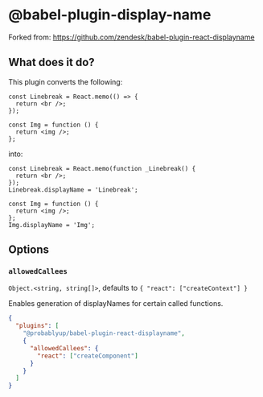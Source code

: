 # @babel-plugin-display-name

Forked from: https://github.com/zendesk/babel-plugin-react-displayname

## What does it do?

This plugin converts the following:

```tsx
const Linebreak = React.memo(() => {
  return <br />;
});

const Img = function () {
  return <img />;
};
```

into:

```tsx
const Linebreak = React.memo(function _Linebreak() {
  return <br />;
});
Linebreak.displayName = 'Linebreak';

const Img = function () {
  return <img />;
};
Img.displayName = 'Img';
```

## Options

### `allowedCallees`

`Object.<string, string[]>`, defaults to `{ "react": ["createContext"] }`

Enables generation of displayNames for certain called functions.

```json
{
  "plugins": [
    "@probablyup/babel-plugin-react-displayname",
    {
      "allowedCallees": {
        "react": ["createComponent"]
      }
    }
  ]
}
```
